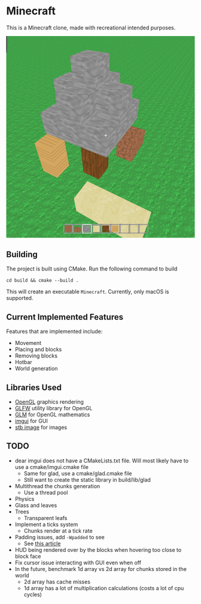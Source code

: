 # Minecraft
This is a Minecraft clone, made with recreational intended purposes.

![Thumbnail Image](res/readme/thumbnail.png)

Building
-----
The project is built using CMake. Run the following command to build
```
cd build && cmake --build .
```
This will create an executable `Minecraft`. Currently, only macOS is supported.

Current Implemented Features
-----
Features that are implemented include:
* Movement
* Placing and blocks
* Removing blocks
* Hotbar
* World generation

Libraries Used
-----
* [OpenGL](https://www.opengl.org/) graphics rendering
* [GLFW](https://www.glfw.org/) utility library for OpenGL
* [GLM](https://github.com/g-truc/glm) for OpenGL mathematics
* [imgui](https://github.com/ocornut/imgui) for GUI
* [stb image](https://github.com/nothings/stb/tree/master) for images

TODO
-----
* dear imgui does not have a CMakeLists.txt file. Will most likely have to use a cmake/imgui.cmake file
    * Same for glad, use a cmake/glad.cmake file
    * Still want to create the static library in build/lib/glad
* Multithread the chunks generation
    * Use a thread pool
* Physics
* Glass and leaves
* Trees
    * Transparent leafs
* Implement a ticks system
    * Chunks render at a tick rate
* Padding issues, add `-Wpadded` to see
    * See [this article](http://www.catb.org/esr/structure-packing/#_who_should_read_this)
* HUD being rendered over by the blocks when hovering too close to block face
* Fix cursor issue interacting with GUI even when off
* In the future, benchmark 1d array vs 2d array for chunks stored in the world
    * 2d array has cache misses
    * 1d array has a lot of multiplication calculations (costs a lot of cpu cycles)
